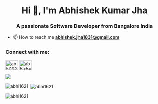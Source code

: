 <h1 align="center">Hi 👋, I'm Abhishek Kumar Jha </h1>
<h3 align="center">A passionate Software Developer from Bangalore India </h3>

- 📫 How to reach me **abhishek.jha1831@gmail.com**

<h3 align="left">Connect with me:</h3>
<p align="left">

<a href="https://linkedin.com/in/abhi1621" target="blank"><img align="center" src="https://cdn.jsdelivr.net/npm/simple-icons@3.0.1/icons/linkedin.svg" alt="abhi1621" height="30" width="40" /></a>
<a href="https://instagram.com/abhishek.jha1831" target="blank"><img align="center" src="https://cdn.jsdelivr.net/npm/simple-icons@3.0.1/icons/instagram.svg" alt="abhishek.jha1831" height="30" width="40" /></a>
</p>

![](https://komarev.com/ghpvc/?username=abhi1621&color=blue)



<p><img align="left" src="https://github-readme-stats.vercel.app/api/top-langs?username=abhi1621&show_icons=true&locale=en&layout=compact" alt="abhi1621" /></p>

<p>&nbsp;<img align="center" src="https://github-readme-stats.vercel.app/api?username=abhi1621&show_icons=true&locale=en" alt="abhi1621" /></p>


<p><img align="center" src="https://github-readme-streak-stats.herokuapp.com/?user=abhi1621&" alt="abhi1621" /></p>

